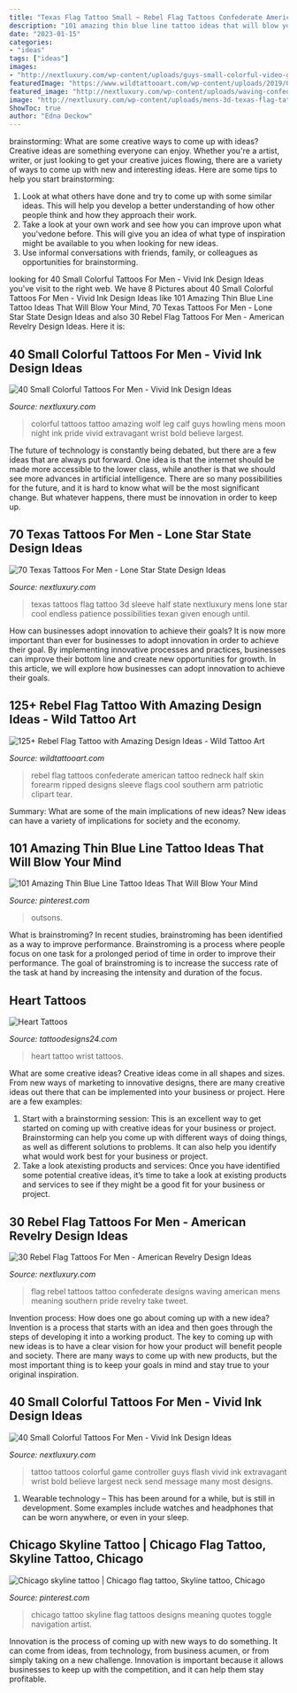 ```yaml
---
title: "Texas Flag Tattoo Small ~ Rebel Flag Tattoos Confederate American Tattoo Redneck Half Skin Forearm Ripped Designs Sleeve Flags Cool Southern Arm Patriotic Clipart Tear"
description: "101 amazing thin blue line tattoo ideas that will blow your mind"
date: "2023-01-15"
categories:
- "ideas"
tags: ["ideas"]
images:
- "http://nextluxury.com/wp-content/uploads/guys-small-colorful-video-game-controller-arm-tattoo.jpg"
featuredImage: "https://www.wildtattooart.com/wp-content/uploads/2019/05/rebel-flag-tattoos-35.jpg"
featured_image: "http://nextluxury.com/wp-content/uploads/waving-confederate-rebel-flag-small-mens-tattoos.jpg"
image: "http://nextluxury.com/wp-content/uploads/mens-3d-texas-flag-tattoo-half-sleeve.jpg"
ShowToc: true
author: "Edna Deckow"
---
```



brainstorming: What are some creative ways to come up with ideas?
Creative ideas are something everyone can enjoy. Whether you're a artist, writer, or just looking to get your creative juices flowing, there are a variety of ways to come up with new and interesting ideas. Here are some tips to help you start brainstorming: 
1. Look at what others have done and try to come up with some similar ideas. This will help you develop a better understanding of how other people think and how they approach their work. 
2. Take a look at your own work and see how you can improve upon what you'vedone before. This will give you an idea of what type of inspiration might be available to you when looking for new ideas. 
3. Use informal conversations with friends, family, or colleagues as opportunities for brainstorming.

	

		
looking for 40 Small Colorful Tattoos For Men - Vivid Ink Design Ideas you've visit to the right web. We have 8 Pictures about 40 Small Colorful Tattoos For Men - Vivid Ink Design Ideas like 101 Amazing Thin Blue Line Tattoo Ideas That Will Blow Your Mind, 70 Texas Tattoos For Men - Lone Star State Design Ideas and also 30 Rebel Flag Tattoos For Men - American Revelry Design Ideas. Here it is:
		
    
## 40 Small Colorful Tattoos For Men - Vivid Ink Design Ideas

<img loading=lazy src="http://nextluxury.com/wp-content/uploads/howling-wolf-with-moon-small-colorful-night-sky-mens-leg-calf-tattoo.jpg" onerror="this.onerror=null;this.src='https://tse1.mm.bing.net/th?id=OIP.BXRR4Ak3DXYx28PKQT-CBgHaHa&amp;pid=15.1';" alt="40 Small Colorful Tattoos For Men - Vivid Ink Design Ideas">

_Source: nextluxury.com_

>colorful tattoos tattoo amazing wolf leg calf guys howling mens moon night ink pride vivid extravagant wrist bold believe largest. 

	

The future of technology is constantly being debated, but there are a few ideas that are always put forward. One idea is that the internet should be made more accessible to the lower class, while another is that we should see more advances in artificial intelligence. There are so many possibilities for the future, and it is hard to know what will be the most significant change. But whatever happens, there must be innovation in order to keep up.

    
## 70 Texas Tattoos For Men - Lone Star State Design Ideas

<img loading=lazy src="http://nextluxury.com/wp-content/uploads/mens-3d-texas-flag-tattoo-half-sleeve.jpg" onerror="this.onerror=null;this.src='https://tse3.mm.bing.net/th?id=OIP.OQnpOggmzq8v64aotK4VNgHaLI&amp;pid=15.1';" alt="70 Texas Tattoos For Men - Lone Star State Design Ideas">

_Source: nextluxury.com_

>texas tattoos flag tattoo 3d sleeve half state nextluxury mens lone star cool endless patience possibilities texan given enough until. 

	

How can businesses adopt innovation to achieve their goals?
It is now more important than ever for businesses to adopt innovation in order to achieve their goal. By implementing innovative processes and practices, businesses can improve their bottom line and create new opportunities for growth. In this article, we will explore how businesses can adopt innovation to achieve their goals.

    
## 125+ Rebel Flag Tattoo With Amazing Design Ideas - Wild Tattoo Art

<img loading=lazy src="https://www.wildtattooart.com/wp-content/uploads/2019/05/rebel-flag-tattoos-35.jpg" onerror="this.onerror=null;this.src='https://tse4.mm.bing.net/th?id=OIP.yqOD4FPkVc1CIYQQ4ZDC4gHaFj&amp;pid=15.1';" alt="125+ Rebel Flag Tattoo with Amazing Design Ideas - Wild Tattoo Art">

_Source: wildtattooart.com_

>rebel flag tattoos confederate american tattoo redneck half skin forearm ripped designs sleeve flags cool southern arm patriotic clipart tear. 

	

Summary: What are some of the main implications of new ideas?
New ideas can have a variety of implications for society and the economy.

    
## 101 Amazing Thin Blue Line Tattoo Ideas That Will Blow Your Mind

<img loading=lazy src="https://i.pinimg.com/736x/0e/74/b3/0e74b3657704ac1a71f91c8c599b3833.jpg" onerror="this.onerror=null;this.src='https://tse1.mm.bing.net/th?id=OIP.gOVeeERmw4kAjpiZcfPcSwHaJQ&amp;pid=15.1';" alt="101 Amazing Thin Blue Line Tattoo Ideas That Will Blow Your Mind">

_Source: pinterest.com_

>outsons. 

	

What is brainstroming?
In recent studies, brainstroming has been identified as a way to improve performance. Brainstroming is a process where people focus on one task for a prolonged period of time in order to improve their performance. The goal of brainstroming is to increase the success rate of the task at hand by increasing the intensity and duration of the focus.

    
## Heart Tattoos

<img loading=lazy src="http://www.tattoodesigns24.com/wp-content/uploads/2016/01/Heart-Tattoo-Design-On-Wrist-TD1072-TD24072.jpg" onerror="this.onerror=null;this.src='https://tse1.mm.bing.net/th?id=OIP.YjuhtJyX0sZV5xGxq9xxrQHaLK&amp;pid=15.1';" alt="Heart Tattoos">

_Source: tattoodesigns24.com_

>heart tattoo wrist tattoos. 

	

What are some creative ideas?
Creative ideas come in all shapes and sizes. From new ways of marketing to innovative designs, there are many creative ideas out there that can be implemented into your business or project. Here are a few examples: 
1. Start with a brainstorming session: This is an excellent way to get started on coming up with creative ideas for your business or project. Brainstorming can help you come up with different ways of doing things, as well as different solutions to problems. It can also help you identify what would work best for your business or project. 
2. Take a look atexisting products and services: Once you have identified some potential creative ideas, it’s time to take a look at existing products and services to see if they might be a good fit for your business or project.

    
## 30 Rebel Flag Tattoos For Men - American Revelry Design Ideas

<img loading=lazy src="http://nextluxury.com/wp-content/uploads/waving-confederate-rebel-flag-small-mens-tattoos.jpg" onerror="this.onerror=null;this.src='https://tse4.mm.bing.net/th?id=OIP.oPywfp3y0kYbcndi5kVivAHaHa&amp;pid=15.1';" alt="30 Rebel Flag Tattoos For Men - American Revelry Design Ideas">

_Source: nextluxury.com_

>flag rebel tattoos tattoo confederate designs waving american mens meaning southern pride revelry take tweet. 

	

Invention process: How does one go about coming up with a new idea?
Invention is a process that starts with an idea and then goes through the steps of developing it into a working product. The key to coming up with new ideas is to have a clear vision for how your product will benefit people and society. There are many ways to come up with new products, but the most important thing is to keep your goals in mind and stay true to your original inspiration.

    
## 40 Small Colorful Tattoos For Men - Vivid Ink Design Ideas

<img loading=lazy src="http://nextluxury.com/wp-content/uploads/guys-small-colorful-video-game-controller-arm-tattoo.jpg" onerror="this.onerror=null;this.src='https://tse2.mm.bing.net/th?id=OIP.Ik4t3Gglm-7teQvHcof3EQHaHa&amp;pid=15.1';" alt="40 Small Colorful Tattoos For Men - Vivid Ink Design Ideas">

_Source: nextluxury.com_

>tattoo tattoos colorful game controller guys flash vivid ink extravagant wrist bold believe largest neck send message many most designs. 

	

1. Wearable technology – This has been around for a while, but is still in development. Some examples include watches and headphones that can be worn anywhere, or even in your sleep.

    
## Chicago Skyline Tattoo | Chicago Flag Tattoo, Skyline Tattoo, Chicago

<img loading=lazy src="https://i.pinimg.com/736x/2f/c5/09/2fc509842926ec60277f75c0304ab3a5--chicago-skyline-tattoo-chicago-tattoo.jpg" onerror="this.onerror=null;this.src='https://tse2.mm.bing.net/th?id=OIP.VWttOX9gTYqMx-5E8hUcUwHaHa&amp;pid=15.1';" alt="Chicago skyline tattoo | Chicago flag tattoo, Skyline tattoo, Chicago">

_Source: pinterest.com_

>chicago tattoo skyline flag tattoos designs meaning quotes toggle navigation artist. 

	

Innovation is the process of coming up with new ways to do something. It can come from ideas, from technology, from business acumen, or from simply taking on a new challenge. Innovation is important because it allows businesses to keep up with the competition, and it can help them stay profitable.

